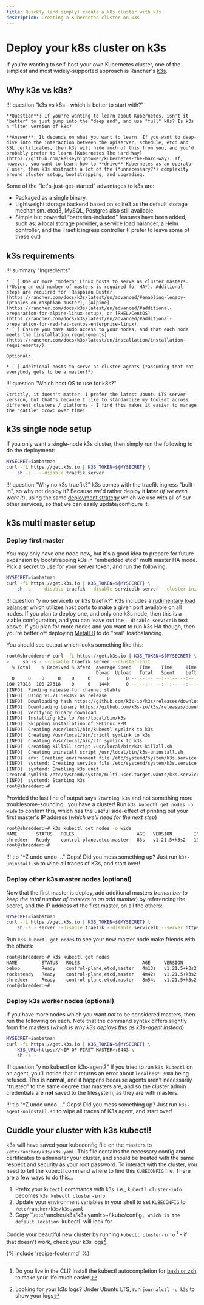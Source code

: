 ```yaml
---
title: Quickly (and simply) create a k8s cluster with k3s
description: Creating a Kubernetes cluster on k3s
---
```

# Deploy your k8s cluster on k3s

If you're wanting to self-host your own Kubernetes cluster, one of the simplest and most widely-supported approach is Rancher's [k3s](https://k3s.io/).

## Why k3s vs k8s?

!!! question "k3s vs k8s - which is better to start with?"

    **Question**: If you're wanting to learn about Kubernetes, isn't it "better" to just jump into the "deep end", and use "full" k8s? Is k3s a "lite" version of k8s?

    **Answer**: It depends on what you want to learn. If you want to deep-dive into the interaction between the apiserver, schedule, etcd and SSL certificates, then k3s will hide much of this from you, and you'd probably prefer to learn [Kubernetes The Hard Way](https://github.com/kelseyhightower/kubernetes-the-hard-way). If, however, you want to learn how to **drive** Kubernetes as an operator / user, then k3s abstracts a lot of the (*unnecessary?*) complexity around cluster setup, bootstrapping, and upgrading.

Some of the "let's-just-get-started" advantages to k3s are:

* Packaged as a single binary.
* Lightweight storage backend based on sqlite3 as the default storage mechanism. etcd3, MySQL, Postgres also still available.
* Simple but powerful “batteries-included” features have been added, such as: a local storage provider, a service load balancer, a Helm controller, and the Traefik ingress controller (I prefer to leave some of these out)

## k3s requirements

!!! summary "Ingredients"

    * [ ] One or more "modern" Linux hosts to serve as cluster masters. (*Using an odd number of masters is required for HA*). Additional steps are required for [Raspbian Buster](https://rancher.com/docs/k3s/latest/en/advanced/#enabling-legacy-iptables-on-raspbian-buster), [Alpine](https://rancher.com/docs/k3s/latest/en/advanced/#additional-preparation-for-alpine-linux-setup), or [RHEL/CentOS](https://rancher.com/docs/k3s/latest/en/advanced/#additional-preparation-for-red-hat-centos-enterprise-linux).
    * [ ] Ensure you have sudo access to your nodes, and that each node meets the [installation requirements](https://rancher.com/docs/k3s/latest/en/installation/installation-requirements/).

    Optional:

    * [ ] Additional hosts to serve as cluster agents (*assuming that not everybody gets to be a master!*)

!!! question "Which host OS to use for k8s?"

    Strictly, it doesn't matter. I prefer the latest Ubuntu LTS server version, but that's because I like to standardize my toolset across different clusters / platforms - I find this makes it easier to manage the "cattle" :cow: over time! 

## k3s single node setup

If you only want a single-node k3s cluster, then simply run the following to do the deployment:

```bash
MYSECRET=iambatman
curl -fL https://get.k3s.io | K3S_TOKEN=${MYSECRET} \
    sh -s - --disable traefik server
```

!!! question "Why no k3s traefik?"
    k3s comes with the traefik ingress "built-in", so why not deploy it? Because we'd rather deploy it **later** (*if we even want it*), using the same [deployment strategy](/kubernetes/deployment/flux/) which we use with all of our other services, so that we can easily update/configure it.

## k3s multi master setup

### Deploy first master

You may only have one node now, but it's a good idea to prepare for future expansion by bootstrapping k3s in "embedded etcd" multi master HA mode. Pick a secret to use for your server token, and run the following:

```bash
MYSECRET=iambatman
curl -fL https://get.k3s.io | K3S_TOKEN=${MYSECRET} \
    sh -s - --disable traefik --disable servicelb server --cluster-init
```

!!! question "y no servicelb or k3s traefik?"
    K3s includes a [rudimentary load balancer](/kubernetes/loadbalancer/k3s/) which utilizes host ports to make a given port available on all nodes. If you plan to deploy one, and only one k3s node, then this is a viable configuration, and you can leave out the `--disable servicelb` text above. If you plan for more nodes and you want to run k3s HA though, then you're better off deploying [MetalLB](/kubernetes/loadbalancer/metallb/) to do "real" loadbalancing.

You should see output which looks something like this:

```bash
root@shredder:~# curl -fL https://get.k3s.io | K3S_TOKEN=${MYSECRET} \
>     sh -s - --disable traefik server --cluster-init
  % Total    % Received % Xferd  Average Speed   Time    Time     Time  Current
                                 Dload  Upload   Total   Spent    Left  Speed
  0     0    0     0    0     0      0      0 --:--:-- --:--:-- --:--:--     0
100 27318  100 27318    0     0   144k      0 --:--:-- --:--:-- --:--:--  144k
[INFO]  Finding release for channel stable
[INFO]  Using v1.21.5+k3s2 as release
[INFO]  Downloading hash https://github.com/k3s-io/k3s/releases/download/v1.21.5+k3s2/sha256sum-amd64.txt
[INFO]  Downloading binary https://github.com/k3s-io/k3s/releases/download/v1.21.5+k3s2/k3s
[INFO]  Verifying binary download
[INFO]  Installing k3s to /usr/local/bin/k3s
[INFO]  Skipping installation of SELinux RPM
[INFO]  Creating /usr/local/bin/kubectl symlink to k3s
[INFO]  Creating /usr/local/bin/crictl symlink to k3s
[INFO]  Creating /usr/local/bin/ctr symlink to k3s
[INFO]  Creating killall script /usr/local/bin/k3s-killall.sh
[INFO]  Creating uninstall script /usr/local/bin/k3s-uninstall.sh
[INFO]  env: Creating environment file /etc/systemd/system/k3s.service.env
[INFO]  systemd: Creating service file /etc/systemd/system/k3s.service
[INFO]  systemd: Enabling k3s unit
Created symlink /etc/systemd/system/multi-user.target.wants/k3s.service → /etc/systemd/system/k3s.service.
[INFO]  systemd: Starting k3s
root@shredder:~#
```

Provided the last line of output says `Starting k3s` and not something more troublesome-sounding.. you have a cluster! Run `k3s kubectl get nodes -o wide` to confirm this, which has the useful side-effect of printing out your first master's IP address (*which we'll need for the next step*)

```bash
root@shredder:~# k3s kubectl get nodes -o wide
NAME       STATUS   ROLES                       AGE   VERSION        INTERNAL-IP      EXTERNAL-IP   OS-IMAGE             KERNEL-VERSION     CONTAINER-RUNTIME
shredder   Ready    control-plane,etcd,master   83s   v1.21.5+k3s2   192.168.39.201   <none>        Ubuntu 20.04.3 LTS   5.4.0-70-generic   containerd://1.4.11-k3s1
root@shredder:~#
```

!!! tip "^Z undo undo ..."
    Oops! Did you mess something up? Just run `k3s-uninstall.sh` to wipe all traces of K3s, and start over!

### Deploy other k3s master nodes (optional)

Now that the first master is deploy, add additional masters (*remember to keep the total number of masters to an odd number*) by referencing the secret, and the IP address of the first master, on all the others:

```bash
MYSECRET=iambatman
curl -fL https://get.k3s.io | K3S_TOKEN=${MYSECRET} \
    sh -s - server --disable traefik --disable servicelb --server https://<IP OF FIRST MASTER>:6443
```

Run `k3s kubectl get nodes` to see your new master node make friends with the others:

```bash
root@shredder:~# k3s kubectl get nodes
NAME         STATUS   ROLES                       AGE     VERSION
bebop        Ready    control-plane,etcd,master   4m13s   v1.21.5+k3s2
rocksteady   Ready    control-plane,etcd,master   4m42s   v1.21.5+k3s2
shredder     Ready    control-plane,etcd,master   8m54s   v1.21.5+k3s2
root@shredder:~#
```

### Deploy k3s worker nodes (optional)

If you have more nodes which you want _not_ to be considered masters, then run the following on each. Note that the command syntax differs slightly from the masters (*which is why k3s deploys this as k3s-agent instead*)

```bash
MYSECRET=iambatman
curl -fL https://get.k3s.io | K3S_TOKEN=${MYSECRET} \
    K3S_URL=https://<IP OF FIRST MASTER>:6443 \
    sh -s -
```

!!! question "y no kubectl on k3s-agent?"
    If you tried to run `k3s kubectl` on an agent, you'll notice that it returns an error about `localhost:8080` being refused. This is **normal**, and it happens because agents aren't necessarily "trusted" to the same degree that masters are, and so the cluster admin credentials are **not** saved to the filesystem, as they are with masters.

!!! tip "^Z undo undo ..."
    Oops! Did you mess something up? Just run `k3s-agent-uninstall.sh` to wipe all traces of K3s agent, and start over!

## Cuddle your cluster with k3s kubectl!

k3s will have saved your kubeconfig file on the masters to `/etc/rancher/k3s/k3s.yaml`. This file contains the necessary config and certificates to administer your cluster, and should be treated with the same respect and security as your root password. To interact with the cluster, you need to tell the kubectl command where to find this `KUBECONFIG` file. There are a few ways to do this...

1. Prefix your `kubectl` commands with `k3s`. i.e., `kubectl cluster-info` becomes `k3s kubectl cluster-info`
2. Update your environment variables in your shell to set `KUBECONFIG` to `/etc/rancher/k3s/k3s.yaml`
3. Copy ``/etc/rancher/k3s/k3s.yaml` to `~/.kube/config`, which is the default location `kubectl` will look for

Cuddle your beautiful new cluster by running `kubectl cluster-info` [^1] - if that doesn't work, check your k3s logs[^2].

[^1]: Do you live in the CLI? Install the kubectl autocompletion for [bash or zsh](https://kubernetes.io/docs/tasks/tools/install-kubectl-linux/) to make your life much easier!
[^2]: Looking for your k3s logs? Under Ubuntu LTS, run `journalctl -u k3s` to show your logs
[^3]: k3s is not the only "lightweight kubernetes" game in town. Minikube (*virtualization-based*) and mikrok8s (*possibly better for Ubuntu users since it's installed in a "snap" - haha*) are also popular options. One day I'll write a "mikrok8s vs k3s" review, but it doesn't really matter for our cluster operations - as I understand it, microk8s makes HA clustering slightly easire than k3s, but you get slightly less "out-of-the-box" in return, so mikrok8s may be more suitable for experience users / production edge deployments.

{% include 'recipe-footer.md' %}
